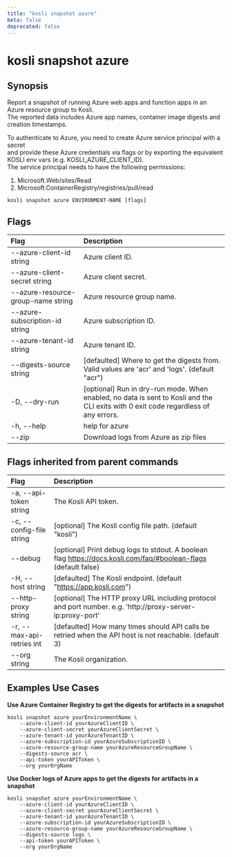```yaml
---
title: "kosli snapshot azure"
beta: false
deprecated: false
---
```


# kosli snapshot azure

## Synopsis

Report a snapshot of running Azure web apps and function apps in an Azure resource group to Kosli.  
The reported data includes Azure app names, container image digests and creation timestamps.

To authenticate to Azure, you need to create Azure service principal with a secret  
and provide these Azure credentials via flags or by exporting the equivalent KOSLI env vars (e.g. KOSLI_AZURE_CLIENT_ID).  
The service principal needs to have the following permissions:  
  1) Microsoft.Web/sites/Read  
  2) Microsoft.ContainerRegistry/registries/pull/read  

	

```shell
kosli snapshot azure ENVIRONMENT-NAME [flags]
```

## Flags
| Flag | Description |
| :--- | :--- |
|        --azure-client-id string  |  Azure client ID.  |
|        --azure-client-secret string  |  Azure client secret.  |
|        --azure-resource-group-name string  |  Azure resource group name.  |
|        --azure-subscription-id string  |  Azure subscription ID.  |
|        --azure-tenant-id string  |  Azure tenant ID.  |
|        --digests-source string  |  [defaulted] Where to get the digests from. Valid values are 'acr' and 'logs'. (default "acr")  |
|    -D, --dry-run  |  [optional] Run in dry-run mode. When enabled, no data is sent to Kosli and the CLI exits with 0 exit code regardless of any errors.  |
|    -h, --help  |  help for azure  |
|        --zip  |  Download logs from Azure as zip files  |


## Flags inherited from parent commands
| Flag | Description |
| :--- | :--- |
|    -a, --api-token string  |  The Kosli API token.  |
|    -c, --config-file string  |  [optional] The Kosli config file path. (default "kosli")  |
|        --debug  |  [optional] Print debug logs to stdout. A boolean flag https://docs.kosli.com/faq/#boolean-flags (default false)  |
|    -H, --host string  |  [defaulted] The Kosli endpoint. (default "https://app.kosli.com")  |
|        --http-proxy string  |  [optional] The HTTP proxy URL including protocol and port number. e.g. 'http://proxy-server-ip:proxy-port'  |
|    -r, --max-api-retries int  |  [defaulted] How many times should API calls be retried when the API host is not reachable. (default 3)  |
|        --org string  |  The Kosli organization.  |


## Examples Use Cases

**Use Azure Container Registry to get the digests for artifacts in a snapshot**

```shell
kosli snapshot azure yourEnvironmentName \
	--azure-client-id yourAzureClientID \
	--azure-client-secret yourAzureClientSecret \
	--azure-tenant-id yourAzureTenantID \
	--azure-subscription-id yourAzureSubscriptionID \
	--azure-resource-group-name yourAzureResourceGroupName \
	--digests-source acr \
	--api-token yourAPIToken \
	--org yourOrgName

```

**Use Docker logs of Azure apps to get the digests for artifacts in a snapshot**

```shell
kosli snapshot azure yourEnvironmentName \
	--azure-client-id yourAzureClientID \
	--azure-client-secret yourAzureClientSecret \
	--azure-tenant-id yourAzureTenantID \
	--azure-subscription-id yourAzureSubscriptionID \
	--azure-resource-group-name yourAzureResourceGroupName \
	--digests-source logs \
	--api-token yourAPIToken \
	--org yourOrgName
```

